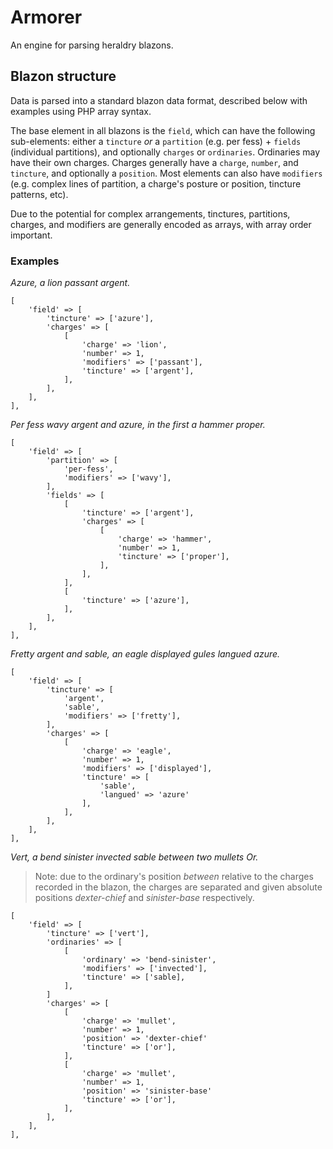 # Armorer

An engine for parsing heraldry blazons.

## Blazon structure

Data is parsed into a standard blazon data format, described below with examples using PHP array syntax.

The base element in all blazons is the `field`, which can have the following sub-elements: either a `tincture` *or* a `partition` (e.g. per fess) + `fields` (individual partitions), and optionally `charges` or `ordinaries`.  Ordinaries may have their own charges.  Charges generally have a `charge`, `number`, and `tincture`, and optionally a `position`.  Most elements can also  have `modifiers` (e.g. complex lines of partition, a charge's posture or position, tincture patterns, etc).

Due to the potential for complex arrangements, tinctures, partitions, charges, and modifiers are generally encoded as arrays, with array order important.

### Examples

*Azure, a lion passant argent.*
```
[
    'field' => [
        'tincture' => ['azure'],
        'charges' => [
            [
                'charge' => 'lion',
                'number' => 1,
                'modifiers' => ['passant'],
                'tincture' => ['argent'],
            ],
        ],
    ],
],
```

*Per fess wavy argent and azure, in the first a hammer proper.*
```
[
    'field' => [
        'partition' => [
            'per-fess',
            'modifiers' => ['wavy'],
        ],
        'fields' => [
            [
                'tincture' => ['argent'],
                'charges' => [
                    [
                        'charge' => 'hammer',
                        'number' => 1,
                        'tincture' => ['proper'],
                    ],
                ],
            ],
            [
                'tincture' => ['azure'],
            ],
        ],
    ],
],
```

*Fretty argent and sable, an eagle displayed gules langued azure.*
```
[
    'field' => [
        'tincture' => [
            'argent',
            'sable',
            'modifiers' => ['fretty'],
        ],
        'charges' => [
            [
                'charge' => 'eagle',
                'number' => 1,
                'modifiers' => ['displayed'],
                'tincture' => [
                    'sable',
                    'langued' => 'azure'
                ],
            ],
        ],
    ],
],
```

*Vert, a bend sinister invected sable between two mullets Or.*
> Note: due to the ordinary's position *between* relative to the charges recorded in the blazon, the charges are separated and given absolute positions *dexter-chief* and *sinister-base* respectively.
```
[
    'field' => [
        'tincture' => ['vert'],
        'ordinaries' => [
            [
                'ordinary' => 'bend-sinister',
                'modifiers' => ['invected'],
                'tincture' => ['sable],
            ],
        ]
        'charges' => [
            [
                'charge' => 'mullet',
                'number' => 1,
                'position' => 'dexter-chief'
                'tincture' => ['or'],
            ],
            [
                'charge' => 'mullet',
                'number' => 1,
                'position' => 'sinister-base'
                'tincture' => ['or'],
            ],
        ],
    ],
],
```